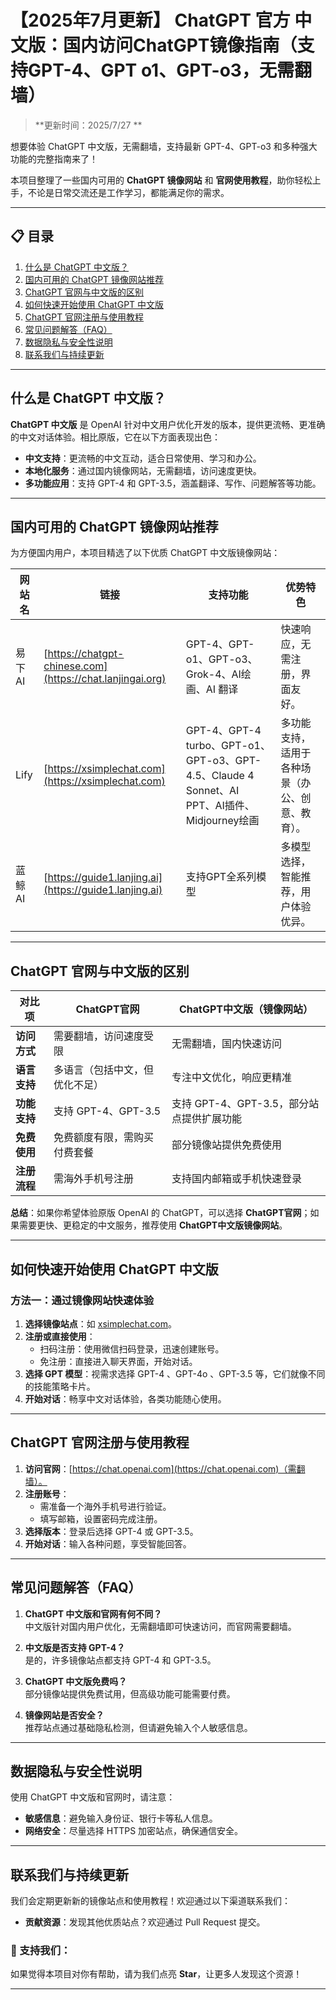 # 【2025年7月更新】 ChatGPT 官方 中文版：国内访问ChatGPT镜像指南（支持GPT-4、GPT o1、GPT-o3，无需翻墙）

> **更新时间：2025/7/27 **  

想要体验 ChatGPT 中文版，无需翻墙，支持最新 GPT-4、GPT-o3 和多种强大功能的完整指南来了！

本项目整理了一些国内可用的 **ChatGPT 镜像网站** 和 **官网使用教程**，助你轻松上手，不论是日常交流还是工作学习，都能满足你的需求。

---

## 📋 目录
1. [什么是 ChatGPT 中文版？](#什么是-chatgpt-中文版)
2. [国内可用的 ChatGPT 镜像网站推荐](#国内可用的-chatgpt-镜像网站推荐)
3. [ChatGPT 官网与中文版的区别](#chatgpt-官网与中文版的区别)
4. [如何快速开始使用 ChatGPT 中文版](#如何快速开始使用-chatgpt-中文版)
5. [ChatGPT 官网注册与使用教程](#chatgpt-官网注册与使用教程)
6. [常见问题解答（FAQ）](#常见问题解答faq)
7. [数据隐私与安全性说明](#数据隐私与安全性说明)
8. [联系我们与持续更新](#联系我们与持续更新)

---

## 什么是 ChatGPT 中文版？

**ChatGPT 中文版** 是 OpenAI 针对中文用户优化开发的版本，提供更流畅、更准确的中文对话体验。相比原版，它在以下方面表现出色：

- **中文支持**：更流畅的中文互动，适合日常使用、学习和办公。
- **本地化服务**：通过国内镜像网站，无需翻墙，访问速度更快。
- **多功能应用**：支持 GPT-4 和 GPT-3.5，涵盖翻译、写作、问题解答等功能。

---

## 国内可用的 ChatGPT 镜像网站推荐

为方便国内用户，本项目精选了以下优质 ChatGPT 中文版镜像网站：

| 网站名 | 链接 | 支持功能 | 优势特色 | 
| --- | --- | --- | --- |
| 易下AI | [https://chatgpt-chinese.com](https://chat.lanjingai.org) | GPT-4、GPT-o1、GPT-o3、Grok-4、AI绘画、AI 翻译 | 快速响应，无需注册，界面友好。 |
| Lify | [https://xsimplechat.com](https://xsimplechat.com) | GPT-4、GPT-4 turbo、GPT-o1、GPT-o3、GPT-4.5、Claude 4 Sonnet、AI PPT、AI插件、Midjourney绘画 | 多功能支持，适用于各种场景（办公、创意、教育）。 |
| 蓝鲸AI | [https://guide1.lanjing.ai](https://guide1.lanjing.ai) | 支持GPT全系列模型 | 多模型选择，智能推荐，用户体验优异。 |

---

## ChatGPT 官网与中文版的区别

| **对比项**       | **ChatGPT官网**              | **ChatGPT中文版（镜像网站）**  |
|------------------|-----------------------------|---------------------------------|
| **访问方式**     | 需要翻墙，访问速度受限         | 无需翻墙，国内快速访问          |
| **语言支持**     | 多语言（包括中文，但优化不足） | 专注中文优化，响应更精准        |
| **功能支持**     | 支持 GPT-4、GPT-3.5          | 支持 GPT-4、GPT-3.5，部分站点提供扩展功能 |
| **免费使用**     | 免费额度有限，需购买付费套餐   | 部分镜像站提供免费使用          |
| **注册流程**     | 需海外手机号注册              | 支持国内邮箱或手机快速登录      |

**总结**：如果你希望体验原版 OpenAI 的 ChatGPT，可以选择 **ChatGPT官网**；如果需要更快、更稳定的中文服务，推荐使用 **ChatGPT中文版镜像网站**。

---

## 如何快速开始使用 ChatGPT 中文版

### **方法一：通过镜像网站快速体验**
1. **选择镜像站点**：如 [xsimplechat.com](https://xsimplechat.com)。
2. **注册或直接使用**：
   - 扫码注册：使用微信扫码登录，迅速创建账号。
   - 免注册：直接进入聊天界面，开始对话。
3. **选择 GPT 模型**：视需求选择 GPT-4 、GPT-4o 、GPT-3.5 等，它们就像不同的技能策略卡片。
4. **开始对话**：畅享中文对话体验，各类功能随心使用。

---

## ChatGPT 官网注册与使用教程

1. **访问官网**：[https://chat.openai.com](https://chat.openai.com)（需翻墙）。
2. **注册账号**：
   - 需准备一个海外手机号进行验证。
   - 填写邮箱，设置密码完成注册。
3. **选择版本**：登录后选择 GPT-4 或 GPT-3.5。
4. **开始对话**：输入各种问题，享受智能回答。

---

## 常见问题解答（FAQ）

1. **ChatGPT 中文版和官网有何不同？**  
   中文版针对国内用户优化，无需翻墙即可快速访问，而官网需要翻墙。

2. **中文版是否支持 GPT-4？**  
   是的，许多镜像站点都支持 GPT-4 和 GPT-3.5。

3. **ChatGPT 中文版免费吗？**  
   部分镜像站提供免费试用，但高级功能可能需要付费。

4. **镜像网站是否安全？**  
   推荐站点通过基础隐私检测，但请避免输入个人敏感信息。

---

## 数据隐私与安全性说明

使用 ChatGPT 中文版和官网时，请注意：
- **敏感信息**：避免输入身份证、银行卡等私人信息。
- **网络安全**：尽量选择 HTTPS 加密站点，确保通信安全。

---

## 联系我们与持续更新

我们会定期更新新的镜像站点和使用教程！欢迎通过以下渠道联系我们：

- **贡献资源**：发现其他优质站点？欢迎通过 Pull Request 提交。

### 🌟 支持我们：
如果觉得本项目对你有帮助，请为我们点亮 **Star**，让更多人发现这个资源！

---
